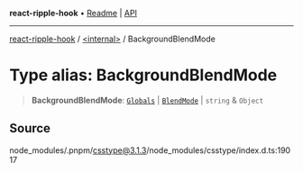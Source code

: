 **react-ripple-hook** • [Readme](../../README.md) \| [API](../../globals.md)

---

[react-ripple-hook](../../README.md) / [\<internal\>](../README.md) / BackgroundBlendMode

# Type alias: BackgroundBlendMode

> **BackgroundBlendMode**: [`Globals`](Globals.md) \| [`BlendMode`](BlendMode.md) \| `string` & `Object`

## Source

node_modules/.pnpm/csstype@3.1.3/node_modules/csstype/index.d.ts:19017
